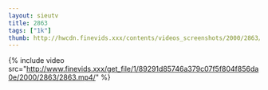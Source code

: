 ```yaml
--- 
layout: sieutv
title: 2863
tags: ["1k"]
thumb: http://hwcdn.finevids.xxx/contents/videos_screenshots/2000/2863/preview.mp4.jpg
---
```

{% include video src="http://www.finevids.xxx/get_file/1/89291d85746a379c07f5f804f856da0e/2000/2863/2863.mp4/" %} 
